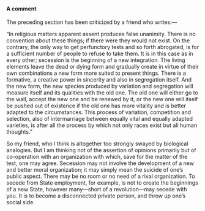#### A comment

The preceding section has been criticized by a friend who writes:—

“In religious matters apparent assent produces false unanimity. There is
no convention about these things; if there were they would not exist. On
the contrary, the only way to get perfunctory tests and so forth
abrogated, is for a sufficient number of people to refuse to take them.
It is in this case as in every other; secession is the beginning of a
new integration. The living elements leave the dead or dying form and
gradually create in virtue of their own combinations a new form more
suited to present things. There is a formative, a creative power in
sincerity and also in segregation itself. And the new form, the new
species produced by variation and segregation will measure itself and
its qualities with the old one. The old one will either go to the wall,
accept the new one and be renewed by it, or the new one will itself be
pushed out of existence if the old one has more vitality and is better
adapted to the circumstances. This process of variation, competition and
selection, also of intermarriage between equally vital and equally
adapted varieties, is after all the process by which not only races
exist but all human thoughts.”

So my friend, who I think is altogether too strongly swayed by
biological analogies. But I am thinking not of the assertion of opinions
primarily but of co-operation with an organization with which, save for
the matter of the test, one may agree. Secession may not involve the
development of a new and better moral organization; it may simply mean
the suicide of one’s public aspect. There may be no room or no need of a
rival organization. To secede from State employment, for example, is not
to create the beginnings of a new State, however many—short of a
revolution—may secede with you. It is to become a disconnected private
person, and throw up one’s social side.
